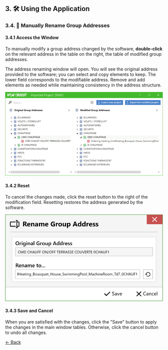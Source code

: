 ﻿## 3. 🛠 Using the Application
### 3.4. 📝 Manually Rename Group Addresses
#### 3.4.1 Access the Window
To manually modify a group address changed by the software, **double-click** on the relevant address in the table on the right, the table of modified group addresses.

The address renaming window will open. You will see the original address provided to the software; you can select and copy elements to keep.
The lower field corresponds to the modifiable address. Remove and add elements as needed while maintaining consistency in the address structure.

![Rename](pictures/RenameEN.gif)

#### 3.4.2 Reset
To cancel the changes made, click the reset button to the right of the modification field. Resetting restores the address generated by the software.

![Reinit](pictures/RenameEN.png)

#### 3.4.3 Save and Cancel
When you are satisfied with the changes, click the "Save" button to apply the changes in the main window tables. Otherwise, click the cancel button to undo all changes.

[← Back](../README-EN.md)
